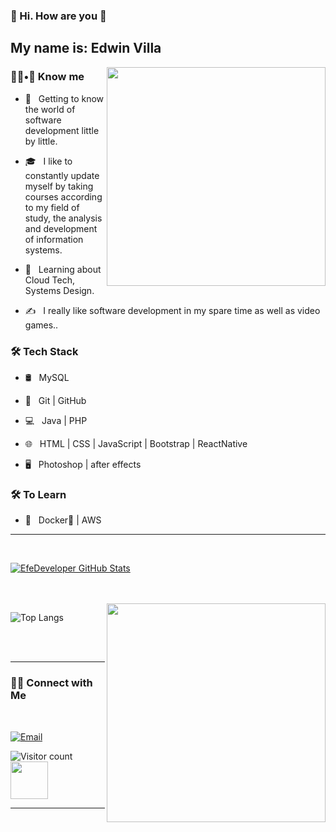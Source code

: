 ### 👋 Hi. How are you 👋
<h2>My name is: Edwin Villa</h2>
<img src="https://sdk.bitmoji.com/render/panel/e0c8b93f-c246-46e8-9db2-ec0cb01ec9eb-7e0808be-bd9e-4a41-bc70-28edb1a6a98b-v1.png?transparent=1&palette=1" width="350" align='right'>
<h3> 🧑‍💻•👾 Know me </h3>

- 🤔 &nbsp; Getting to know the world of software development little by little.

- 🎓 &nbsp; I like to constantly update myself by taking courses according to my field of study, the analysis and development of information systems.

- 🌱 &nbsp; Learning about Cloud Tech, Systems Design.

- ✍️ &nbsp; I really like software development in my spare time as well as video games..

<h3>🛠 Tech Stack</h3>

- 🛢 &nbsp; MySQL

- 🔧 &nbsp; Git | GitHub

- 💻 &nbsp; Java | PHP

- 🌐 &nbsp; HTML | CSS | JavaScript | Bootstrap | ReactNative

- 🖥 &nbsp; Photoshop | after effects

<h3>🛠 To Learn</h3>

- 🔧 &nbsp; Docker🐳 | AWS

<hr>

<br>

[![EfeDeveloper GitHub Stats](https://github-readme-stats.vercel.app/api?username=EfeDeveloper&show_icons=true)](https://github.com/EfeDeveloper)

<br>

<br>

<img src="https://media.giphy.com/media/Y4ak9Ki2GZCbJxAnJD/giphy.gif" width="350" align='right'>

![Top Langs](https://github-readme-stats.vercel.app/api/top-langs/?username=EfeDeveloper&show_icons=true)

<br><br>

<hr>

<h3> 🤝🏻 Connect with Me </h3>

<br>

<p align="center">

<!--
<a href=" --------- "><img alt="Website" src="https://img.shields.io/badge/shivammalpani.netlify.app-black?style=flat-square&logo=google-chrome"></a>
-->

<a href="https://www.linkedin.com/in/edwin-ferney-villa-taborda-23ba06183/" src="https://img.shields.io/badge/LinkedIn-Shivam%20Malpani-blue?style=flat-square&logo=linkedin"></a>

<a href="edy3.90@outlook.com"><img alt="Email" src="https://img.shields.io/badge/Email-edy3.90@outlook.com-blue?style=flat-square&logo=gmail"></a>

</p>

![Visitor count](https://visitor-badge.laobi.icu/badge?page_id=EfeDeveloper.EfeDeveloper) <img src="https://www.theinsurancecenter.net/wp-content/uploads/2019/05/0_4Gzjgh9Y7Gu8KEtZ.gif" width="60">

<hr>
